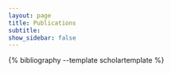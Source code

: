 ```yaml
---
layout: page
title: Publications
subtitle:
show_sidebar: false
---
```




{% bibliography --template scholartemplate %}

